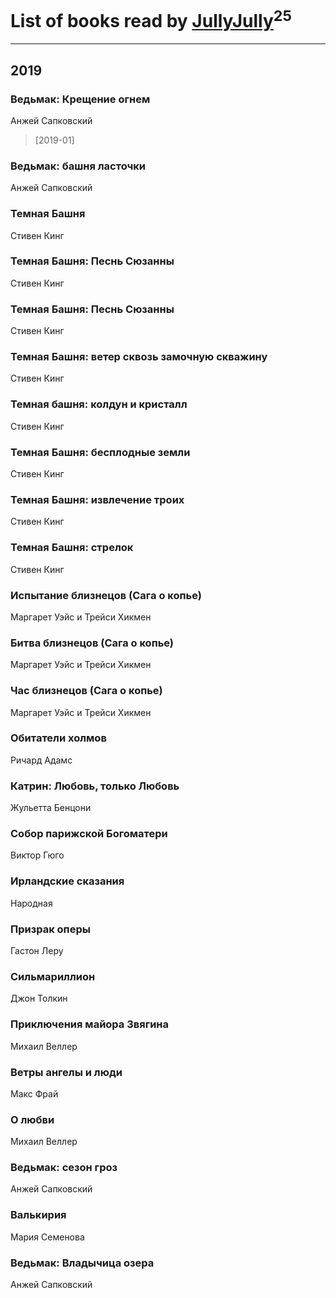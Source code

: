 # List of books read by [JullyJully](https://plus.google.com/u/0/117443283415472077372/)<sup>25</sup>
---

## 2019

### Ведьмак: Крещение огнем
Анжей Сапковский
> [2019-01] 


### Ведьмак: башня ласточки
Анжей Сапковский


### Темная Башня
Стивен Кинг


### Темная Башня: Песнь Сюзанны
Стивен Кинг


### Темная Башня: Песнь Сюзанны
Стивен Кинг


### Темная Башня: ветер сквозь замочную скважину
Стивен Кинг


### Темная башня: колдун и кристалл
Стивен Кинг


### Темная Башня: бесплодные земли
Стивен Кинг


### Темная Башня: извлечение троих
Стивен Кинг


### Темная Башня: стрелок
Стивен Кинг


### Испытание близнецов (Сага о копье)
Маргарет Уэйс и Трейси Хикмен


### Битва близнецов (Сага о копье)
Маргарет Уэйс и Трейси Хикмен


### Час близнецов (Сага о копье)
Маргарет Уэйс и Трейси Хикмен


### Обитатели холмов
Ричард Адамс


### Катрин: Любовь, только Любовь
Жульетта Бенцони


### Собор парижской Богоматери
Виктор Гюго


### Ирландские сказания
Народная


### Призрак оперы
Гастон Леру


### Сильмариллион
Джон Толкин


### Приключения майора Звягина
Михаил Веллер


### Ветры ангелы и люди
Макс Фрай


### О любви
Михаил Веллер


### Ведьмак: сезон гроз
Анжей Сапковский


### Валькирия
Мария Семенова


### Ведьмак: Владычица озера
Анжей Сапковский



